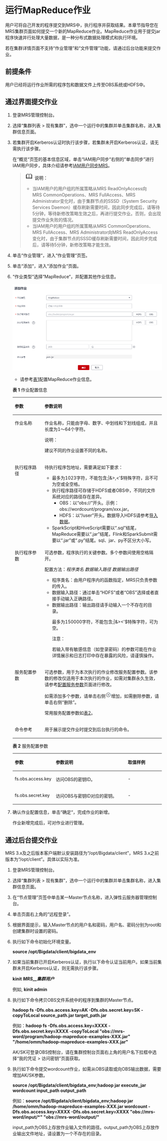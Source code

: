 # 运行MapReduce作业<a name="mrs_01_0052"></a>

用户可将自己开发的程序提交到MRS中，执行程序并获取结果。本章节指导您在MRS集群页面如何提交一个新的MapReduce作业。MapReduce作业用于提交jar程序快速并行处理大量数据，是一种分布式数据处理模式和执行环境。

若在集群详情页面不支持“作业管理”和“文件管理”功能，请通过后台功能来提交作业。

## 前提条件<a name="section2335951116026"></a>

用户已经将运行作业所需的程序包和数据文件上传至OBS系统或HDFS中。

## 通过界面提交作业<a name="section75299125395"></a>

1.  登录MRS管理控制台。
2.  选择“集群列表 \> 现有集群”，选中一个运行中的集群并单击集群名称，进入集群信息页面。
3.  若集群开启Kerberos认证时执行该步骤，若集群未开启Kerberos认证，请无需执行该步骤。

    在“概览“页签的基本信息区域，单击“IAM用户同步“右侧的“单击同步”进行IAM用户同步，具体介绍请参考[IAM用户同步MRS](IAM用户同步MRS.md)。

    >![](public_sys-resources/icon-note.gif) **说明：** 
    >-   当IAM用户的用户组的所属策略从MRS ReadOnlyAccess向MRS CommonOperations、MRS FullAccess、MRS Administrator变化时，由于集群节点的SSSD（System Security Services Daemon）缓存刷新需要时间，因此同步完成后，请等待5分钟，等待新修改策略生效之后，再进行提交作业。否则，会出现提交作业失败的情况。
    >-   当IAM用户的用户组的所属策略从MRS CommonOperations、MRS FullAccess、MRS Administrator向MRS ReadOnlyAccess变化时，由于集群节点的SSSD缓存刷新需要时间，因此同步完成后，请等待5分钟，新修改策略才能生效。

4.  单击“作业管理“，进入“作业管理“页签。
5.  单击“添加“，进入“添加作业“页面。
6.  “作业类型“选择“MapReduce“，并配置其他作业信息。

    ![](figures/添加Mapreduce.png)

    -   请参考[表1](#table2037463920278)配置MapReduce作业信息。

    **表 1**  作业配置信息

    <a name="table2037463920278"></a>
    <table><thead align="left"><tr id="row8368193916278"><th class="cellrowborder" valign="top" width="20%" id="mcps1.2.3.1.1"><p id="p83681839192713"><a name="p83681839192713"></a><a name="p83681839192713"></a>参数</p>
    </th>
    <th class="cellrowborder" valign="top" width="80%" id="mcps1.2.3.1.2"><p id="p18368639102711"><a name="p18368639102711"></a><a name="p18368639102711"></a>参数说明</p>
    </th>
    </tr>
    </thead>
    <tbody><tr id="row6369739112710"><td class="cellrowborder" valign="top" width="20%" headers="mcps1.2.3.1.1 "><p id="p203691739132714"><a name="p203691739132714"></a><a name="p203691739132714"></a>作业名称</p>
    </td>
    <td class="cellrowborder" valign="top" width="80%" headers="mcps1.2.3.1.2 "><p id="p1936983952719"><a name="p1936983952719"></a><a name="p1936983952719"></a>作业名称，只能由字母、数字、中划线和下划线组成，并且长度为1～64个字符。</p>
    <div class="note" id="note1736953911274"><a name="note1736953911274"></a><a name="note1736953911274"></a><span class="notetitle"> 说明： </span><div class="notebody"><p id="p123692397276"><a name="p123692397276"></a><a name="p123692397276"></a>建议不同的作业设置不同的名称。</p>
    </div></div>
    </td>
    </tr>
    <tr id="row1837003922716"><td class="cellrowborder" valign="top" width="20%" headers="mcps1.2.3.1.1 "><p id="p237013952717"><a name="p237013952717"></a><a name="p237013952717"></a>执行程序路径</p>
    </td>
    <td class="cellrowborder" valign="top" width="80%" headers="mcps1.2.3.1.2 "><p id="p137013972712"><a name="p137013972712"></a><a name="p137013972712"></a>待执行程序包地址，需要满足如下要求：</p>
    <a name="ul33700396271"></a><a name="ul33700396271"></a><ul id="ul33700396271"><li>最多为1023字符，不能包含;|&amp;&gt;,&lt;'$特殊字符，且不可为空或全空格。</li><li>执行程序路径可存储于HDFS或者OBS中，不同的文件系统对应的路径存在差异。<a name="ul193701439132718"></a><a name="ul193701439132718"></a><ul id="ul193701439132718"><li>OBS：以<span class="parmvalue" id="parmvalue206061837142219"><a name="parmvalue206061837142219"></a><a name="parmvalue206061837142219"></a>“obs://”</span>开头。示例：obs://wordcount/program/xxx.jar。</li><li>HDFS：以<span class="parmvalue" id="parmvalue73701139162714"><a name="parmvalue73701139162714"></a><a name="parmvalue73701139162714"></a>“/user”</span>开头。数据导入HDFS请参考<a href="管理数据文件.md#section6302178417377">导入数据</a>。</li></ul>
    </li><li>SparkScript和HiveScript需要以<span class="parmvalue" id="parmvalue037073911277"><a name="parmvalue037073911277"></a><a name="parmvalue037073911277"></a>“.sql”</span>结尾，MapReduce需要以<span class="parmvalue" id="parmvalue3370173972716"><a name="parmvalue3370173972716"></a><a name="parmvalue3370173972716"></a>“.jar”</span>结尾，Flink和SparkSubmit需要以<span class="parmvalue" id="parmvalue0370123910279"><a name="parmvalue0370123910279"></a><a name="parmvalue0370123910279"></a>“.jar”</span>或<span class="parmvalue" id="parmvalue6370739122720"><a name="parmvalue6370739122720"></a><a name="parmvalue6370739122720"></a>“.py”</span>结尾。sql、jar、py不区分大小写。</li></ul>
    </td>
    </tr>
    <tr id="row43711339142713"><td class="cellrowborder" valign="top" width="20%" headers="mcps1.2.3.1.1 "><p id="p33700398274"><a name="p33700398274"></a><a name="p33700398274"></a>执行程序参数</p>
    </td>
    <td class="cellrowborder" valign="top" width="80%" headers="mcps1.2.3.1.2 "><p id="p237043962711"><a name="p237043962711"></a><a name="p237043962711"></a>可选参数，程序执行的关键参数。多个参数间使用空格隔开。</p>
    <p id="p93716393271"><a name="p93716393271"></a><a name="p93716393271"></a>配置方法：<em id="i134015424211"><a name="i134015424211"></a><a name="i134015424211"></a>程序类名 数据输入路径 数据输出路径</em></p>
    <a name="ul63716398279"></a><a name="ul63716398279"></a><ul id="ul63716398279"><li>程序类名：由用户程序内的函数指定，MRS只负责参数的传入。</li><li>数据输入路径：通过单击<span class="uicontrol" id="uicontrol180016615619"><a name="uicontrol180016615619"></a><a name="uicontrol180016615619"></a>“HDFS”</span>或者<span class="uicontrol" id="uicontrol1414081112568"><a name="uicontrol1414081112568"></a><a name="uicontrol1414081112568"></a>“OBS”</span>选择或者直接手动输入正确路径。</li><li>数据输出路径：输出路径请手动输入一个不存在的目录。<p id="p12371113910275"><a name="p12371113910275"></a><a name="p12371113910275"></a>最多为150000字符，不能包含;|&amp;&gt;&lt;'$特殊字符，可为空。</p>
    <div class="caution" id="note2762142185515"><a name="note2762142185515"></a><a name="note2762142185515"></a><span class="cautiontitle"> 注意： </span><div class="cautionbody"><p id="p27628212551"><a name="p27628212551"></a><a name="p27628212551"></a>若输入带有敏感信息（如登录密码）的参数可能在作业详情展示和日志打印中存在暴露的风险，请谨慎操作。</p>
    </div></div>
    </li></ul>
    </td>
    </tr>
    <tr id="row203713398279"><td class="cellrowborder" valign="top" width="20%" headers="mcps1.2.3.1.1 "><p id="p17371939172710"><a name="p17371939172710"></a><a name="p17371939172710"></a>服务配置参数</p>
    </td>
    <td class="cellrowborder" valign="top" width="80%" headers="mcps1.2.3.1.2 "><p id="p4371163914272"><a name="p4371163914272"></a><a name="p4371163914272"></a>可选参数，用于为本次执行的作业修改服务配置参数。该参数的修改仅适用于本次执行的作业，如需对集群永久生效，请参考<a href="配置服务参数.md">配置服务参数</a>页面进行修改。</p>
    <p id="p15371139132712"><a name="p15371139132712"></a><a name="p15371139132712"></a>如需添加多个参数，请单击右侧<a name="image137133942711"></a><a name="image137133942711"></a><span><img id="image137133942711" src="figures/icon_mrs_addtask.png"></span>增加，如需删除参数，请单击右侧<span class="parmvalue" id="parmvalue163711139122718"><a name="parmvalue163711139122718"></a><a name="parmvalue163711139122718"></a>“删除”</span>。</p>
    <p id="p625412599416"><a name="p625412599416"></a><a name="p625412599416"></a>常用服务配置参数如<a href="#table12538926589">表2</a>。</p>
    </td>
    </tr>
    <tr id="row9373839142712"><td class="cellrowborder" valign="top" width="20%" headers="mcps1.2.3.1.1 "><p id="p12373339132716"><a name="p12373339132716"></a><a name="p12373339132716"></a>命令参考</p>
    </td>
    <td class="cellrowborder" valign="top" width="80%" headers="mcps1.2.3.1.2 "><p id="p7373193992711"><a name="p7373193992711"></a><a name="p7373193992711"></a>用于展示提交作业时提交到后台执行的命令。</p>
    </td>
    </tr>
    </tbody>
    </table>

    **表 2**  服务配置参数

    <a name="table12538926589"></a>
    <table><thead align="left"><tr id="row95371726284"><th class="cellrowborder" valign="top" width="25%" id="mcps1.2.4.1.1"><p id="p1453610267810"><a name="p1453610267810"></a><a name="p1453610267810"></a>参数</p>
    </th>
    <th class="cellrowborder" valign="top" width="50%" id="mcps1.2.4.1.2"><p id="p85361261681"><a name="p85361261681"></a><a name="p85361261681"></a>参数说明</p>
    </th>
    <th class="cellrowborder" valign="top" width="25%" id="mcps1.2.4.1.3"><p id="p1536142616818"><a name="p1536142616818"></a><a name="p1536142616818"></a>取值样例</p>
    </th>
    </tr>
    </thead>
    <tbody><tr id="row115378261381"><td class="cellrowborder" valign="top" width="25%" headers="mcps1.2.4.1.1 "><p id="p145377262818"><a name="p145377262818"></a><a name="p145377262818"></a>fs.obs.access.key</p>
    </td>
    <td class="cellrowborder" valign="top" width="50%" headers="mcps1.2.4.1.2 "><p id="p115370264818"><a name="p115370264818"></a><a name="p115370264818"></a>访问OBS的密钥ID。</p>
    </td>
    <td class="cellrowborder" valign="top" width="25%" headers="mcps1.2.4.1.3 "><p id="p1053710261482"><a name="p1053710261482"></a><a name="p1053710261482"></a>-</p>
    </td>
    </tr>
    <tr id="row16537926882"><td class="cellrowborder" valign="top" width="25%" headers="mcps1.2.4.1.1 "><p id="p165376262087"><a name="p165376262087"></a><a name="p165376262087"></a>fs.obs.secret.key</p>
    </td>
    <td class="cellrowborder" valign="top" width="50%" headers="mcps1.2.4.1.2 "><p id="p1553712261188"><a name="p1553712261188"></a><a name="p1553712261188"></a>访问OBS与密钥ID对应的密钥。</p>
    </td>
    <td class="cellrowborder" valign="top" width="25%" headers="mcps1.2.4.1.3 "><p id="p1253718261385"><a name="p1253718261385"></a><a name="p1253718261385"></a>-</p>
    </td>
    </tr>
    </tbody>
    </table>

7.  确认作业配置信息，单击“确定“，完成作业的新增。

    作业新增完成后，可对作业进行管理。


## 通过后台提交作业<a name="section12299175615451"></a>

MRS 3.x及之后版本客户端默认安装路径为“/opt/Bigdata/client”，MRS 3.x之前版本为“/opt/client”。具体以实际为准。

1.  登录MRS管理控制台。
2.  选择“集群列表 \> 现有集群”，选中一个运行中的集群并单击集群名称，进入集群信息页面。
3.  在“节点管理”页签中单击某一Master节点名称，进入弹性云服务器管理控制台。
4.  单击页面右上角的“远程登录”。
5.  根据界面提示，输入Master节点的用户名和密码，用户名、密码分别为root和创建集群时设置的密码。
6.  执行如下命令初始化环境变量。

    **source /opt/Bigdata/client/bigdata\_env**

7.  如果当前集群已开启Kerberos认证，执行以下命令认证当前用户。如果当前集群未开启Kerberos认证，则无需执行该步骤。

    **kinit** **_MRS__集群用户_**

    例如,  **kinit admin**

8.  执行如下命令拷贝OBS文件系统中的程序到集群的Master节点。

    **hadoop fs -Dfs.obs.access.key=AK -Dfs.obs.secret.key=SK -copyToLocal source\_path.jar target\_path.jar**

    例如：**hadoop fs -Dfs.obs.access.key=XXXX -Dfs.obs.secret.key=XXXX -copyToLocal "obs://mrs-word/program/hadoop-mapreduce-examples-XXX.jar" "/home/omm/hadoop-mapreduce-examples-XXX.jar"**

    AK/SK可登录OBS控制台，请在集群控制台页面右上角的用户名下拉框中选择“我的凭证 \> 访问密钥”页面获取。

9.  执行如下命令提交wordcount作业，如需从OBS读取或向OBS输出数据，需要增加AK/SK参数。

    **source /opt/Bigdata/client/bigdata\_env;hadoop jar execute\_jar wordcount input\_path output\_path**

    例如：**source /opt/Bigdata/client/bigdata\_env;hadoop jar /home/omm/hadoop-mapreduce-examples-XXX.jar wordcount -Dfs.obs.access.key=XXXX -Dfs.obs.secret.key=XXXX "obs://mrs-word/input/\*" "obs://mrs-word/output/"**

    input\_path为OBS上存放作业输入文件的路径。output\_path为OBS上存放作业输出文件地址，请设置为一个不存在的目录。


